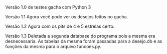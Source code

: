 Versão 1.0 de testes gacha com Python 3

Versão 1.1
Agora você pode ver os desejos feitos no gacha.

Versão 1.2
Agora com os pits de 4 e 5 estrelas certo.

Versão 1.3
Deletada a segunda database do programa pois a mesma era desnecessaria. As tabelas da mesma foram passadas para a desejo.db e as funções da mesma para o arquivo funcoes.py.

